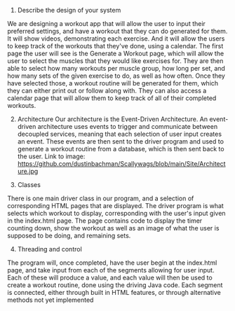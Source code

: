 1. Describe the design of your system

We are designing a workout app that will allow the user to input their preferred settings, and have a workout that they can do generated for them.
It will show videos, demonstrating each exercise. And it will allow the users to keep track of the workouts that they've done, using a calendar.
The first page the user will see is the Generate a Workout page, which will allow the user to select the muscles that they would like exercises for.
They are then able to select how many workouts per muscle group, how long per set, and how many sets of the given exercise to do, as well as how often.
Once they have selected those, a workout routine will be generated for them, which they can either print out or follow along with.
They can also access a calendar page that will allow them to keep track of all of their completed workouts.

2. Architecture
Our architecture is the Event-Driven Architecture.
An event-driven architecture uses events to trigger and communicate between decoupled services, meaning that each selection of user input creates an event.
These events are then sent to the driver program and used to generate a workout routine from a database, which is then sent back to the user.
Link to image: https://github.com/dustinbachman/Scallywags/blob/main/Site/Architecture.jpg 

3. Classes

There is one main driver class in our program, and a selection of corresponding HTML pages that are displayed.
The driver program is what selects which workout to display, corresponding with the user's input given in the index.html page.
The page contains code to display the timer counting down, show the workout as well as an image of what the user is supposed to be doing, and remaining sets.

4. Threading and control

The program will, once completed, have the user begin at the index.html page, and take input from each of the segments allowing for user input.
Each of these will produce a value, and each value will then be used to create a workout routine, done using the driving Java code.
Each segment is connected, either through built in HTML features, or through alternative methods not yet implemented


